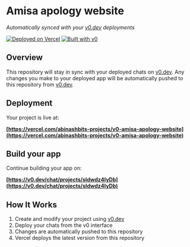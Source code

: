 # Amisa apology website

*Automatically synced with your [v0.dev](https://v0.dev) deployments*

[![Deployed on Vercel](https://img.shields.io/badge/Deployed%20on-Vercel-black?style=for-the-badge&logo=vercel)](https://vercel.com/abinashbits-projects/v0-amisa-apology-website)
[![Built with v0](https://img.shields.io/badge/Built%20with-v0.dev-black?style=for-the-badge)](https://v0.dev/chat/projects/sIdwdz4IyDb)

## Overview

This repository will stay in sync with your deployed chats on [v0.dev](https://v0.dev).
Any changes you make to your deployed app will be automatically pushed to this repository from [v0.dev](https://v0.dev).

## Deployment

Your project is live at:

**[https://vercel.com/abinashbits-projects/v0-amisa-apology-website](https://vercel.com/abinashbits-projects/v0-amisa-apology-website)**

## Build your app

Continue building your app on:

**[https://v0.dev/chat/projects/sIdwdz4IyDb](https://v0.dev/chat/projects/sIdwdz4IyDb)**

## How It Works

1. Create and modify your project using [v0.dev](https://v0.dev)
2. Deploy your chats from the v0 interface
3. Changes are automatically pushed to this repository
4. Vercel deploys the latest version from this repository